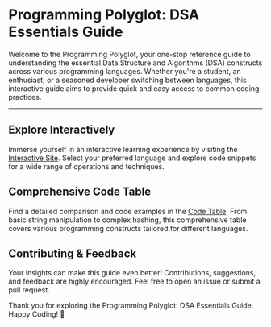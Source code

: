 # Programming Polyglot: DSA Essentials Guide

Welcome to the Programming Polyglot, your one-stop reference guide to understanding the essential Data Structure and Algorithms (DSA) constructs across various programming languages. Whether you're a student, an enthusiast, or a seasoned developer switching between languages, this interactive guide aims to provide quick and easy access to common coding practices.

---

## Explore Interactively

Immerse yourself in an interactive learning experience by visiting the [Interactive Site](https://pawasagrwl.github.io/polyglot/). Select your preferred language and explore code snippets for a wide range of operations and techniques.


## Comprehensive Code Table

Find a detailed comparison and code examples in the [Code Table](table.md). From basic string manipulation to complex hashing, this comprehensive table covers various programming constructs tailored for different languages.

## Contributing & Feedback

 Your insights can make this guide even better! Contributions, suggestions, and feedback are highly encouraged. Feel free to open an issue or submit a pull request.

Thank you for exploring the Programming Polyglot: DSA Essentials Guide. Happy Coding! 🚀